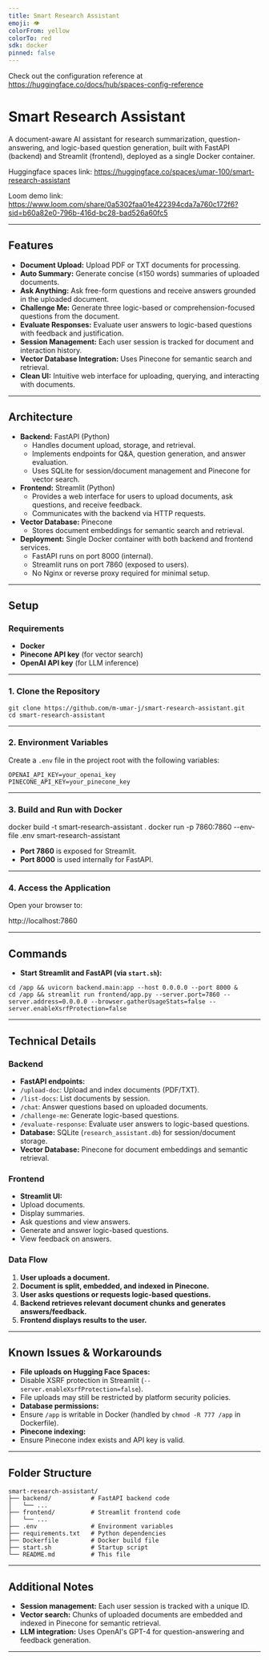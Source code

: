 ```yaml
---
title: Smart Research Assistant
emoji: 👁
colorFrom: yellow
colorTo: red
sdk: docker
pinned: false
---
```


Check out the configuration reference at https://huggingface.co/docs/hub/spaces-config-reference

# Smart Research Assistant

A document-aware AI assistant for research summarization, question-answering, and logic-based question generation, built with FastAPI (backend) and Streamlit (frontend), deployed as a single Docker container.

Huggingface spaces link: https://huggingface.co/spaces/umar-100/smart-research-assistant

Loom demo link: https://www.loom.com/share/0a5302faa01e422394cda7a760c172f6?sid=b60a82e0-796b-416d-bc28-bad526a60fc5

---

## Features

- **Document Upload:** Upload PDF or TXT documents for processing.
- **Auto Summary:** Generate concise (≤150 words) summaries of uploaded documents.
- **Ask Anything:** Ask free-form questions and receive answers grounded in the uploaded document.
- **Challenge Me:** Generate three logic-based or comprehension-focused questions from the document.
- **Evaluate Responses:** Evaluate user answers to logic-based questions with feedback and justification.
- **Session Management:** Each user session is tracked for document and interaction history.
- **Vector Database Integration:** Uses Pinecone for semantic search and retrieval.
- **Clean UI:** Intuitive web interface for uploading, querying, and interacting with documents.

---

## Architecture

- **Backend:** FastAPI (Python)
  - Handles document upload, storage, and retrieval.
  - Implements endpoints for Q&A, question generation, and answer evaluation.
  - Uses SQLite for session/document management and Pinecone for vector search.
- **Frontend:** Streamlit (Python)
  - Provides a web interface for users to upload documents, ask questions, and receive feedback.
  - Communicates with the backend via HTTP requests.
- **Vector Database:** Pinecone
  - Stores document embeddings for semantic search and retrieval.
- **Deployment:** Single Docker container with both backend and frontend services.
  - FastAPI runs on port 8000 (internal).
  - Streamlit runs on port 7860 (exposed to users).
  - No Nginx or reverse proxy required for minimal setup.

---

## Setup

### Requirements

- **Docker**
- **Pinecone API key** (for vector search)
- **OpenAI API key** (for LLM inference)

---

### 1. Clone the Repository

```
git clone https://github.com/m-umar-j/smart-research-assistant.git
cd smart-research-assistant
```

---

### 2. Environment Variables

Create a `.env` file in the project root with the following variables:

```
OPENAI_API_KEY=your_openai_key
PINECONE_API_KEY=your_pinecone_key
```


---

### 3. Build and Run with Docker

docker build -t smart-research-assistant .
docker run -p 7860:7860 --env-file .env smart-research-assistant


- **Port 7860** is exposed for Streamlit.
- **Port 8000** is used internally for FastAPI.

---

### 4. Access the Application

Open your browser to:

http://localhost:7860


---

## Commands

- **Start Streamlit and FastAPI (via `start.sh`):**

```
cd /app && uvicorn backend.main:app --host 0.0.0.0 --port 8000 &
cd /app && streamlit run frontend/app.py --server.port=7860 --server.address=0.0.0.0 --browser.gatherUsageStats=false --server.enableXsrfProtection=false
```


---

## Technical Details

### Backend

- **FastAPI endpoints:**
- `/upload-doc`: Upload and index documents (PDF/TXT).
- `/list-docs`: List documents by session.
- `/chat`: Answer questions based on uploaded documents.
- `/challenge-me`: Generate logic-based questions.
- `/evaluate-response`: Evaluate user answers to logic-based questions.
- **Database:** SQLite (`research_assistant.db`) for session/document storage.
- **Vector Database:** Pinecone for document embeddings and semantic retrieval.

### Frontend

- **Streamlit UI:**
- Upload documents.
- Display summaries.
- Ask questions and view answers.
- Generate and answer logic-based questions.
- View feedback on answers.

### Data Flow

1. **User uploads a document.**
2. **Document is split, embedded, and indexed in Pinecone.**
3. **User asks questions or requests logic-based questions.**
4. **Backend retrieves relevant document chunks and generates answers/feedback.**
5. **Frontend displays results to the user.**

---

## Known Issues & Workarounds

- **File uploads on Hugging Face Spaces:**  
- Disable XSRF protection in Streamlit (`--server.enableXsrfProtection=false`).
- File uploads may still be restricted by platform security policies.
- **Database permissions:**  
- Ensure `/app` is writable in Docker (handled by `chmod -R 777 /app` in Dockerfile).
- **Pinecone indexing:**  
- Ensure Pinecone index exists and API key is valid.

---

## Folder Structure

```
smart-research-assistant/
├── backend/           # FastAPI backend code
│   └── ...            
├── frontend/          # Streamlit frontend code
│   └── ...            
├── .env               # Environment variables
├── requirements.txt   # Python dependencies
├── Dockerfile         # Docker build file
├── start.sh           # Startup script
└── README.md          # This file

```


---

## Additional Notes

- **Session management:** Each user session is tracked with a unique ID.
- **Vector search:** Chunks of uploaded documents are embedded and indexed in Pinecone for semantic retrieval.
- **LLM integration:** Uses OpenAI's GPT-4 for question-answering and feedback generation.

---

